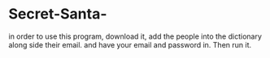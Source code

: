 # Secret-Santa-
in order to use this program, download it, add the people into the dictionary along side their email. and have your email and password in. Then run it.
